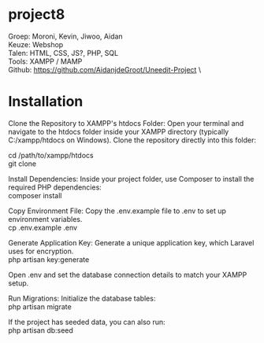 # project8
Groep:	Moroni, Kevin, Jiwoo, Aidan\
Keuze:	Webshop\
Talen:	HTML, CSS, JS?, PHP, SQL\
Tools:	XAMPP / MAMP\
Github:	https://github.com/AidanjdeGroot/Uneedit-Project \

# Installation
Clone the Repository to XAMPP's htdocs Folder: Open your terminal and navigate to the htdocs folder inside your XAMPP directory (typically C:/xampp/htdocs on Windows). Clone the repository directly into this folder:

cd /path/to/xampp/htdocs\
git clone <repository-url>

Install Dependencies: Inside your project folder, use Composer to install the required PHP dependencies:\
composer install

Copy Environment File: Copy the .env.example file to .env to set up environment variables.\
cp .env.example .env

Generate Application Key: Generate a unique application key, which Laravel uses for encryption.\
php artisan key:generate

Open .env and set the database connection details to match your XAMPP setup.

Run Migrations: Initialize the database tables:\
php artisan migrate

If the project has seeded data, you can also run:\
php artisan db:seed
